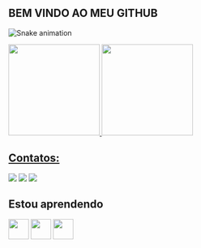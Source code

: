 ## BEM VINDO AO MEU GITHUB

![Snake animation](https://github.com/Fabiodevbackend/Fabiodevbackend/blob/output/github-contribution-grid-snake.svg)

<div>
  
<a href="https://github.com/Fabiodevbackend">
<img height="180em" src="https://github-readme-stats.vercel.app/api/top-langs/?username=Fabiodevbackend&layout=compact&langs_count=7&theme=dracula"/>
<img height="180em" src="https://github-readme-stats.vercel.app/api?username=Fabiodevbackend&show_icons=true&theme=dracula&include_all_commits=true&count_private=true"/>
</div>
  
 ## Contatos:

<div>

<a href="https://instagram.com/fabio_moreiraf" target="_blank"><img src="https://img.shields.io/badge/-Instagram-%23E4405F?style=for-the-badge&logo=instagram&logoColor=white" target="_blank"></a>
<a href = "fabioqwpiiii@gmail.com"><img src="https://img.shields.io/badge/Gmail-D14836?style=for-the-badge&logo=gmail&logoColor=white" target="_blank"></a>
<a href="https://www.linkedin.com/in/" target="_blank"><img src="https://img.shields.io/badge/-LinkedIn-%230077B5?style=for-the-badge&logo=linkedin&logoColor=white" target="_blank"></a>   
</div>   
  
## Estou aprendendo

<img src="https://cdn.jsdelivr.net/gh/devicons/devicon/icons/java/java-original.svg" width="40" height="40"/> <img src="https://cdn.jsdelivr.net/gh/devicons/devicon/icons/git/git-original.svg" width="40" height="40"/> <img src="https://cdn.jsdelivr.net/gh/devicons/devicon/icons/python/python-original.svg" width="40" height="40" />
